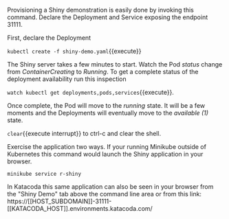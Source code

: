 Provisioning a Shiny demonstration is easily done by invoking this command. Declare the Deployment and Service exposing the endpoint 31111.

First, declare the Deployment

`kubectl create -f shiny-demo.yaml`{{execute}}

The Shiny server takes a few minutes to start. Watch the Pod _status_ change from _ContainerCreating_ to _Running_. To get a complete status of the deployment availability run this inspection

`watch kubectl get deployments,pods,services`{{execute}}.

Once complete, the Pod will move to the _running_ state. It will be a few moments and the Deployments will eventually move to the _available (1)_ state.

```clear```{{execute interrupt}} to ctrl-c and clear the shell.

Exercise the application two ways. If your running Minikube outside of Kubernetes this command would launch the Shiny application in your browser.

`minikube service r-shiny`

In Katacoda this same application can also be seen in your browser from the "Shiny Demo" tab above the command line area or from this link: https://[[HOST_SUBDOMAIN]]-31111-[[KATACODA_HOST]].environments.katacoda.com/
